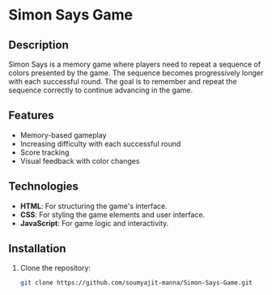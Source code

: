 # Simon Says Game

## Description
Simon Says is a memory game where players need to repeat a sequence of colors presented by the game. The sequence becomes progressively longer with each successful round. The goal is to remember and repeat the sequence correctly to continue advancing in the game.

## Features
- Memory-based gameplay
- Increasing difficulty with each successful round
- Score tracking
- Visual feedback with color changes

## Technologies
- **HTML**: For structuring the game's interface.
- **CSS**: For styling the game elements and user interface.
- **JavaScript**: For game logic and interactivity.

## Installation
1. Clone the repository:
   ```bash
   git clone https://github.com/soumyajit-manna/Simon-Says-Game.git

